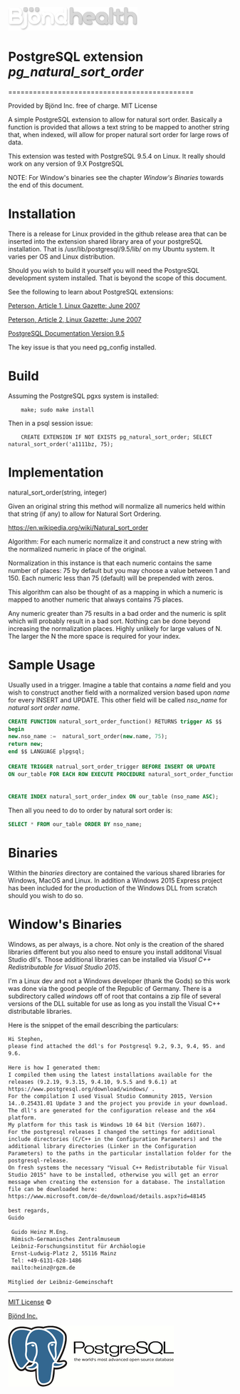 ![alt text](https://github.com/Bjond/pg_natural_sort_order/blob/master/images/bjondhealthlogo-whitegrey.png "Bjönd Inc.")

# PostgreSQL extension *pg_natural_sort_order*
=============================================

Provided by Bjönd Inc. free of charge. MIT License

A simple PostgreSQL extension to allow for natural sort order.
Basically a function is provided that allows a text string
to be mapped to another string that, when indexed, will allow
for proper natural sort order for large rows of data.

This extension was tested with PostgreSQL 9.5.4 on Linux.
It really should work on any version of 9.X PostgreSQL

NOTE: For Window's binaries see the chapter *Window's Binaries*
towards the end of this document.

Installation
============

There is a release for Linux provided in the github release area
that can be inserted into the extension shared library area of 
your postgreSQL installation. That is /usr/lib/postgresql/9.5/lib/
on my Ubuntu system. It varies per OS and Linux distribution.

Should you wish to build it yourself you will need the PostgreSQL development system installed.
That is beyond the scope of this document.

See the following to learn about PostgreSQL extensions:

[Peterson, Article 1, Linux Gazette: June 2007 ](http://linuxgazette.net/139/peterson.html)

[Peterson, Article 2, Linux Gazette: June 2007](http://linuxgazette.net/142/peterson.html)

[PostgreSQL Documentation Version 9.5](https://www.postgresql.org/docs/9.5/static/xfunc-c.html)


The key issue is that you need pg_config installed.


Build
=====

Assuming the PostgreSQL pgxs system is installed:

```shell
    make; sudo make install
```

Then in a psql session issue:

```shell
    CREATE EXTENSION IF NOT EXISTS pg_natural_sort_order; SELECT natural_sort_order('a1111bz, 75);
```

Implementation
==============

natural_sort_order(string, integer)

Given an original string this method will normalize all numerics held within
that string (if any) to allow for Natural Sort Ordering.

https://en.wikipedia.org/wiki/Natural_sort_order
 
Algorithm:
For each numeric normalize it and construct a new string with the normalized
numeric in place of the original.

Normalization in this instance is that each numeric contains the same number of
places: 75 by default but you may choose a value between 1 and 150. 
Each numeric less than 75 (default) will be prepended with zeros. 

This algorithm can also be thought of as a mapping in which a numeric is
mapped to another numeric that always contains 75 places.

Any numeric greater than 75 results in a bad order and the numeric is split
which will probably result in a bad sort. Nothing can be done beyond increasing 
the normalization places. Highly unlikely for large values of N. 
The larger the N the more space is required for your index.

Sample Usage
============

Usually used in a trigger. Imagine a table that contains a *name* field
and you wish to construct another field with a normalized version based
upon *name* for every INSERT and UPDATE. This other field will be called
*nso_name* for _natural sort order name_.

```sql
CREATE FUNCTION natural_sort_order_function() RETURNS trigger AS $$
begin
new.nso_name :=  natural_sort_order(new.name, 75);
return new;
end $$ LANGUAGE plpgsql;

CREATE TRIGGER natrual_sort_order_trigger BEFORE INSERT OR UPDATE
ON our_table FOR EACH ROW EXECUTE PROCEDURE natural_sort_order_function();


CREATE INDEX natural_sort_order_index ON our_table (nso_name ASC);

```

Then all you need to do to order by natural sort order is:

```sql
SELECT * FROM our_table ORDER BY nso_name;
```


Binaries 
============

Within the _binaries_ directory are contained the various shared libraries
for Windows, MacOS and Linux. In addition a Windows 2015 Express project
has been included for the production of the Windows DLL from scratch 
should you wish to do so. 

Window's Binaries
================

Windows, as per always, is a chore. Not only is the creation of the shared libraries
different but you also need to ensure you install additonal Visual Studio dll's.
Those additional libraries can be installed via _Visual C++ Redistributable for Visual Studio 2015_.

I'm a Linux dev and not a Windows developer (thank the Gods) so this work was done via the good
people of the Republic of Germany. There is a subdirectory called _windows_ off of root that contains
a zip file of several versions of the DLL suitable for use as long as you install the Visual C++
distributable libraries.

Here is the snippet of the email describing the particulars:


```
Hi Stephen,
please find attached the ddl's for Postgresql 9.2, 9.3, 9.4, 95. and 9.6.

Here is how I generated them:
I compiled them using the latest installations available for the releases (9.2.19, 9.3.15, 9.4.10, 9.5.5 and 9.6.1) at https://www.postgresql.org/download/windows/ .
For the compilation I used Visual Studio Community 2015, Version 14..0.25431.01 Update 3 and the project you provide in your download. The dll's are generated for the configuration release and the x64 platform.
My platform for this task is Windows 10 64 bit (Version 1607).
For the postgresql releases I changed the settings for additional include directories (C/C++ in the Configuration Parameters) and the additional library directories (Linker in the Configuration Parameters) to the paths in the particular installation folder for the postgresql-release.
On fresh systems the necessary "Visual C++ Redistributable für Visual Studio 2015" have to be installed, otherwise you will get an error message when creating the extension for a database. The installation file can be downloaded here:
https://www.microsoft.com/de-de/download/details.aspx?id=48145

best regards,
Guido

 Guido Heinz M.Eng.
 Römisch-Germanisches Zentralmuseum
 Leibniz-Forschungsinstitut für Archäologie
 Ernst-Ludwig-Platz 2, 55116 Mainz
 Tel: +49-6131-628-1486
 mailto:heinz@rgzm.de

Mitglied der Leibniz-Gemeinschaft 
```




---
[MIT License](https://en.wikipedia.org/wiki/MIT_License) &copy;

[Bjönd Inc.](http://www.bjondinc.com/)

![alt text](https://github.com/Bjond/pg_natural_sort_order/blob/master/images/postgres.png "PostgreSQL.")
